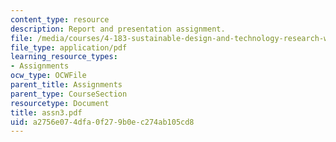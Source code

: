```yaml
---
content_type: resource
description: Report and presentation assignment.
file: /media/courses/4-183-sustainable-design-and-technology-research-workshop-spring-2004/a2756e074dfa0f279b0ec274ab105cd8_assn3.pdf
file_type: application/pdf
learning_resource_types:
- Assignments
ocw_type: OCWFile
parent_title: Assignments
parent_type: CourseSection
resourcetype: Document
title: assn3.pdf
uid: a2756e07-4dfa-0f27-9b0e-c274ab105cd8
---
```


